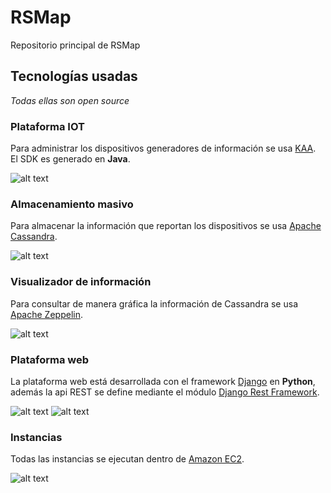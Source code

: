# RSMap
Repositorio principal de RSMap


## Tecnologías usadas

*Todas ellas son open source*

### Plataforma IOT

Para administrar los dispositivos generadores de información se usa [KAA](http://www.kaaproject.org/). El SDK es generado en **Java**.

![alt text](http://d2.alternativeto.net/dist/icons/kaa_79182.jpg?width=64&height=64&mode=crop&upscale=false)

### Almacenamiento masivo

Para almacenar la información que reportan los dispositivos se usa [Apache Cassandra](http://cassandra.apache.org/).

![alt text](https://pbs.twimg.com/profile_images/519958997/cassandra_small_normal.png)

### Visualizador de información

Para consultar de manera gráfica la información de Cassandra se usa [Apache Zeppelin](https://zeppelin.apache.org/).

![alt text](https://pbs.twimg.com/profile_images/676753640766312448/NukVX4E1_normal.png)

### Plataforma web

La plataforma web está desarrollada con el framework [Django](https://www.djangoproject.com/) en **Python**, además la api REST se define mediante el módulo [Django Rest Framework](http://www.django-rest-framework.org/http://www.django-rest-framework.org/).

![alt text](https://www.djangoproject.com/s/img/favicon.6dbf28c0650e.ico)
![alt text](https://avatars0.githubusercontent.com/u/11215076?v=3&s=400)

### Instancias

Todas las instancias se ejecutan dentro de [Amazon EC2](https://aws.amazon.com/ec2/).

![alt text](http://cdn.slidesharecdn.com/profile-photo-AmazonWebServices-48x48.jpg?cb=1471098315)
